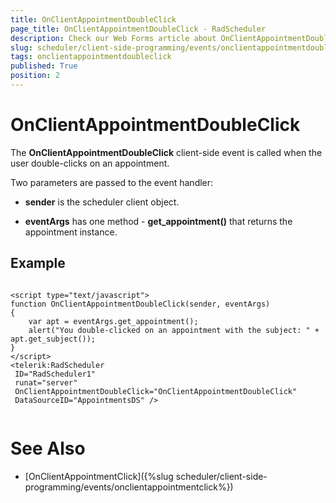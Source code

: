 ```yaml
---
title: OnClientAppointmentDoubleClick
page_title: OnClientAppointmentDoubleClick - RadScheduler
description: Check our Web Forms article about OnClientAppointmentDoubleClick.
slug: scheduler/client-side-programming/events/onclientappointmentdoubleclick
tags: onclientappointmentdoubleclick
published: True
position: 2
---
```


# OnClientAppointmentDoubleClick



The **OnClientAppointmentDoubleClick** client-side event is called when the user double-clicks on an appointment.

Two parameters are passed to the event handler:

* **sender** is the scheduler client object.

* **eventArgs** has one method - **get_appointment()** that returns the appointment instance.

## Example

````ASPNET
	
<script type="text/javascript">   
function OnClientAppointmentDoubleClick(sender, eventArgs)
{
	var apt = eventArgs.get_appointment();
	alert("You double-clicked on an appointment with the subject: " + apt.get_subject());
}
</script>
<telerik:RadScheduler
 ID="RadScheduler1"
 runat="server"  
 OnClientAppointmentDoubleClick="OnClientAppointmentDoubleClick"
 DataSourceID="AppointmentsDS" />
	
````



# See Also

 * [OnClientAppointmentClick]({%slug scheduler/client-side-programming/events/onclientappointmentclick%})
